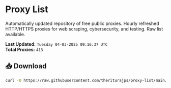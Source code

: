 # Proxy List

Automatically updated repository of free public proxies. Hourly refreshed HTTP/HTTPS proxies for web scraping, cybersecurity, and testing. Raw list available.

**Last Updated:** `Tuesday 04-03-2025 09:16:37 UTC`  
**Total Proxies:** `413`

## 📥 Download
```bash
curl -O https://raw.githubusercontent.com/theriturajps/proxy-list/main/proxies.txt
